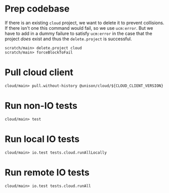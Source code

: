 # Prep codebase

If there is an existing `cloud` project, we want to delete it to prevent collisions. If there isn't one this command would fail, so we use `ucm:error`. But we have to add in a dummy failure to satisfy `ucm:error` in the case that the project _does_ exist and thus the `delete.project` is successful.

```ucm:error
scratch/main> delete.project cloud
scratch/main> forceBlockToFail
```

# Pull cloud client

```ucm
cloud/main> pull.without-history @unison/cloud/${CLOUD_CLIENT_VERSION}
```

# Run non-IO tests

```ucm
cloud/main> test
```

# Run local IO tests

```ucm
cloud/main> io.test tests.cloud.runAllLocally
```

# Run remote IO tests

```ucm
cloud/main> io.test tests.cloud.runAll
```

